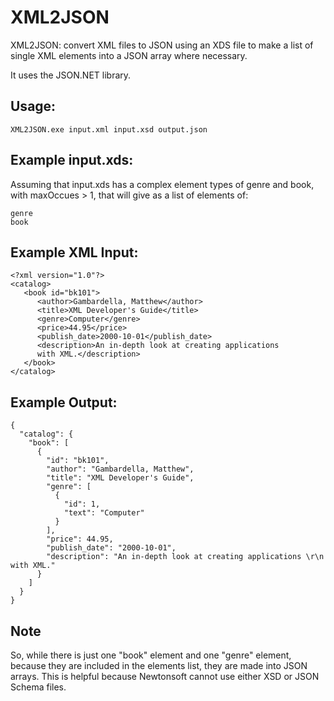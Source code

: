 # XML2JSON

XML2JSON: convert XML files to JSON using an XDS file to make a list of single XML elements into a JSON array where necessary.

It uses the JSON.NET library.

## Usage:

	XML2JSON.exe input.xml input.xsd output.json

## Example input.xds:
Assuming that input.xds has a complex element types of genre and book, with maxOccues > 1, that will give as a list of elements of:

    genre
    book
	
## Example XML Input:

	<?xml version="1.0"?>
	<catalog>
	   <book id="bk101">
		  <author>Gambardella, Matthew</author>
		  <title>XML Developer's Guide</title>
		  <genre>Computer</genre>
		  <price>44.95</price>
		  <publish_date>2000-10-01</publish_date>
		  <description>An in-depth look at creating applications 
		  with XML.</description>
	   </book>
	</catalog>
	
## Example Output:

    {
      "catalog": {
        "book": [
          {
            "id": "bk101",
            "author": "Gambardella, Matthew",
            "title": "XML Developer's Guide",
            "genre": [
              {
                "id": 1,
                "text": "Computer"
              }
            ],
            "price": 44.95,
            "publish_date": "2000-10-01",
            "description": "An in-depth look at creating applications \r\n      with XML."
          }
        ]
      }
    }
	
## Note

So, while there is just one "book" element and one "genre" element, because they are included in the elements list, they are 
made into JSON arrays. This is helpful because Newtonsoft cannot use either XSD or JSON Schema files.